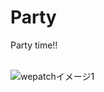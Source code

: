 # Party
Party time!!

<br>
<img border="0" src="http://tajima.nkmr.io/wepatch/img/wepatch_gif.gif" alt="wepatchイメージ1">
